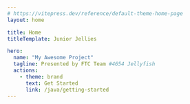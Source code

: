 ```yaml
---
# https://vitepress.dev/reference/default-theme-home-page
layout: home

title: Home
titleTemplate: Junior Jellies

hero:
  name: "My Awesome Project"
  tagline: Presented by FTC Team #4654 Jellyfish
  actions:
    - theme: brand
      text: Get Started
      link: /java/getting-started
---
```


